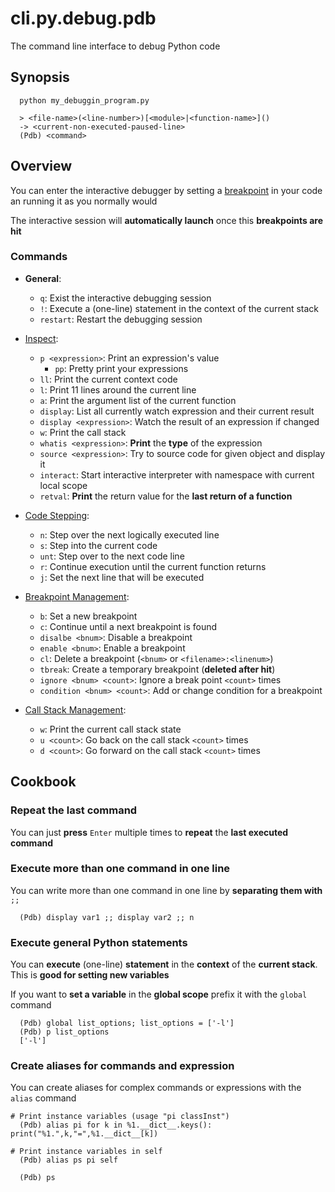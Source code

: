# cli.py.debug.pdb

The command line interface to debug Python code

## Synopsis

```pdb
  python my_debuggin_program.py

  > <file-name>(<line-number>)[<module>|<function-name>]()
  -> <current-non-executed-paused-line>
  (Pdb) <command>
```

## Overview

You can enter the interactive debugger by setting a [breakpoint](./yevw.md) in
your code an running it as you normally would

The interactive session will **automatically launch** once this **breakpoints
are hit**

### Commands

- **General**:

  - `q`: Exist the interactive debugging session
  - `!`: Execute a (one-line) statement in the context of the current stack
  - `restart`: Restart the debugging session

- [Inspect](./ptn3.md):

  - `p <expression>`: Print an expression's value
    - `pp`: Pretty print your expressions
  - `ll`: Print the current context code
  - `l`: Print 11 lines around the current line
  - `a`: Print the argument list of the current function
  - `display`: List all currently watch expression and their current result
  - `display <expression>`: Watch the result of an expression if changed
  - `w`: Print the call stack
  - `whatis <expression>`: **Print** the **type** of the expression
  - `source <expression>`: Try to source code for given object and display it
  - `interact`: Start interactive interpreter with namespace with current local scope
  - `retval`: **Print** the return value for the **last return of a function**

- [Code Stepping](./x711.md):

  - `n`: Step over the next logically executed line
  - `s`: Step into the current code
  - `unt`: Step over to the next code line
  - `r`: Continue execution until the current function returns
  - `j`: Set the next line that will be executed

- [Breakpoint Management](./u9f4.md):

  - `b`: Set a new breakpoint
  - `c`: Continue until a next breakpoint is found
  - `disalbe <bnum>`: Disable a breakpoint
  - `enable <bnum>`: Enable a breakpoint
  - `cl`: Delete a breakpoint (`<bnum>` or `<filename>:<linenum>`)
  - `tbreak`: Create a temporary breakpoint (**deleted after hit**)
  - `ignore <bnum> <count>`: Ignore a break point `<count>` times
  - `condition <bnum> <count>`: Add or change condition for a breakpoint

- [Call Stack Management](./vflo.md):

  - `w`: Print the current call stack state
  - `u <count>`: Go back on the call stack `<count>` times
  - `d <count>`: Go forward on the call stack `<count>` times

## Cookbook

### Repeat the last command

You can just **press** `Enter` multiple times to **repeat** the **last
executed command**

### Execute more than one command in one line

You can write more than one command in one line by **separating them with** `;;`

```pdb
  (Pdb) display var1 ;; display var2 ;; n
```

### Execute general Python statements

You can **execute** (one-line) **statement** in the **context** of the
**current stack**. This is **good for setting new variables**

If you want to **set a variable** in the **global scope** prefix it with the
`global` command

```pdb
  (Pdb) global list_options; list_options = ['-l']
  (Pdb) p list_options
  ['-l']
```

### Create aliases for commands and expression

You can create aliases for complex commands or expressions with the `alias` command

```pdb
# Print instance variables (usage "pi classInst")
  (Pdb) alias pi for k in %1.__dict__.keys(): print("%1.",k,"=",%1.__dict__[k])

# Print instance variables in self
  (Pdb) alias ps pi self

  (Pdb) ps
```
